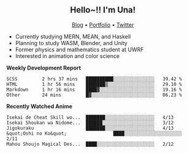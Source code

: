 <h2 align="center">
  Hello~!! I'm Una!
</h2>

<p align="center">
  <a href="https://anarchy.website/">Blog</a> &bull;
  <a href="https://una-ada.github.io/">Portfolio</a> &bull;
  <a href="https://twitter.com/xn__z7x">Twitter</a>
</p>

- Currently studying MERN, MEAN, and Haskell
- Planning to study WASM, Blender, and Unity
- Former physics and mathematics student at UWRF
- Interested in animation and color science

**Weekly Development Report**

<!--START_SECTION:waka-->

```text
SCSS         2 hrs 37 mins   ██████████░░░░░░░░░░░░░░░   39.42 %
HTML         1 hr 56 mins    ███████▒░░░░░░░░░░░░░░░░░   29.10 %
Markdown     1 hr 16 mins    ████▓░░░░░░░░░░░░░░░░░░░░   19.16 %
Other        24 mins         █▓░░░░░░░░░░░░░░░░░░░░░░░   06.23 %
```

<!--END_SECTION:waka-->

**Recently Watched Anime**

<!-- RECENT-ANIME:START -->

    Isekai de Cheat Skill wo...  ███████░░░░░░░░░░░░░░░░░░   4/13
    Isekai Shoukan wa Nidome...  ██████░░░░░░░░░░░░░░░░░░░   3/12
    Jigokuraku                   ███████░░░░░░░░░░░░░░░░░░   4/13
    &quot;Oshi no Ko&quot;                 ████░░░░░░░░░░░░░░░░░░░░░   2/11
    Mahou Shoujo Magical Des...  ████░░░░░░░░░░░░░░░░░░░░░   2/12
<!-- RECENT-ANIME:END -->
